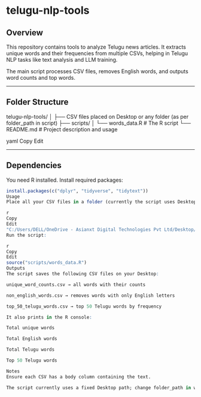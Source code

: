 # telugu-nlp-tools

## Overview
This repository contains tools to analyze Telugu news articles. It extracts unique words and their frequencies from multiple CSVs, helping in Telugu NLP tasks like text analysis and LLM training.

The main script processes CSV files, removes English words, and outputs word counts and top words.

---

## Folder Structure

telugu-nlp-tools/
│
├── CSV files placed on Desktop or any folder (as per folder_path in script)
├── scripts/
│ └── words_data.R # The R script
└── README.md # Project description and usage

yaml
Copy
Edit

---

## Dependencies
You need R installed. Install required packages:

```r
install.packages(c("dplyr", "tidyverse", "tidytext"))
Usage
Place all your CSV files in a folder (currently the script uses Desktop path):

r
Copy
Edit
"C:/Users/DELL/OneDrive - Asianxt Digital Technologies Pvt Ltd/Desktop/EXAMPLES"
Run the script:

r
Copy
Edit
source("scripts/words_data.R")
Outputs
The script saves the following CSV files on your Desktop:

unique_word_counts.csv → all words with their counts

non_english_words.csv → removes words with only English letters

top_50_telugu_words.csv → top 50 Telugu words by frequency

It also prints in the R console:

Total unique words

Total English words

Total Telugu words

Top 50 Telugu words

Notes
Ensure each CSV has a body column containing the text.

The script currently uses a fixed Desktop path; change folder_path in words_data.R if needed.
